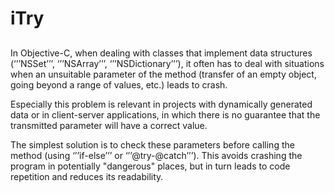 # iTry

##
In Objective-C, when dealing with classes that implement data structures (‘’’NSSet’’’, ‘’’NSArray’’’, ‘’’NSDictionary’’’), it often has to deal with situations when an unsuitable parameter of the method (transfer of an empty object, going beyond a range of values, etc.) leads to crash.

Especially this problem is relevant in projects with dynamically generated data or in client-server applications, in which there is no guarantee that the transmitted parameter will have a correct value.

The simplest solution is to check these parameters before calling the method (using ‘’’if-else’’’ or ‘’’@try-@catch’’’). This avoids crashing the program in potentially "dangerous" places, but in turn leads to code repetition and reduces its readability.
